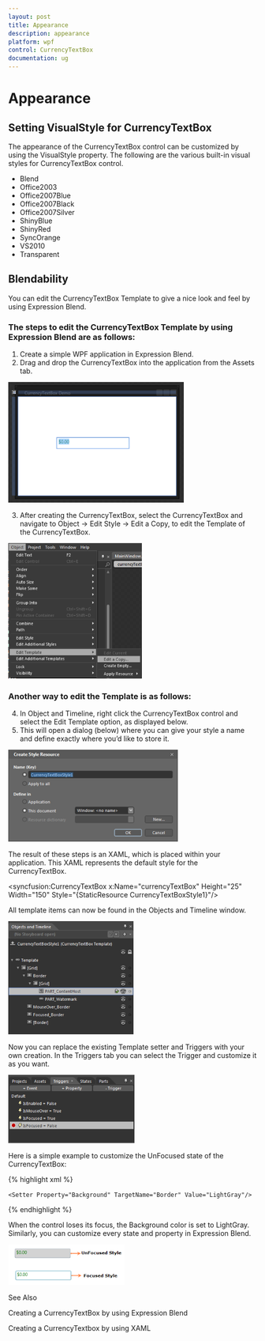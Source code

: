 ```yaml
---
layout: post
title: Appearance
description: appearance  
platform: wpf
control: CurrencyTextBox 
documentation: ug
---
```


# Appearance  

## Setting VisualStyle for CurrencyTextBox

The appearance of the CurrencyTextBox control can be customized by using the VisualStyle property. The following are the various built-in visual styles for CurrencyTextBox control.

* Blend
* Office2003
* Office2007Blue
* Office2007Black
* Office2007Silver
* ShinyBlue
* ShinyRed
* SyncOrange
* VS2010
* Transparent
## Blendability


You can edit the CurrencyTextBox Template to give a nice look and feel by using Expression Blend.

### The steps to edit the CurrencyTextBox Template by using Expression Blend are as follows:

1. Create a simple WPF application in Expression Blend.
2. Drag and drop the CurrencyTextBox into the application from the Assets tab.



![](Appearance_images/Appearance_img1.png)





3. After creating the CurrencyTextBox, select the CurrencyTextBox and navigate to Object -> Edit Style -> Edit a Copy, to edit the Template of the CurrencyTextBox.



![](Appearance_images/Appearance_img2.png)





### Another way to edit the Template is as follows:

4. In Object and Timeline, right click the CurrencyTextBox control and select the Edit Template option, as displayed below. 
5. This will open a dialog (below) where you can give your style a name and define exactly where you’d like to store it.



![](Appearance_images/Appearance_img3.png)





The result of these steps is an XAML, which is placed within your application. This XAML represents the default style for the CurrencyTextBox.



<syncfusion:CurrencyTextBox x:Name="currencyTextBox" Height="25" Width="150" Style="{StaticResource CurrencyTextBoxStyle1}"/>



All template items can now be found in the Objects and Timeline window.



![](Appearance_images/Appearance_img4.png)



Now you can replace the existing Template setter and Triggers with your own creation. In the Triggers tab you can select the Trigger and customize it as you want.



![](Appearance_images/Appearance_img5.png)



Here is a simple example to customize the UnFocused state of the CurrencyTextBox: 


{% highlight xml %}

<Trigger Property="IsFocused" Value="False">

    <Setter Property="Background" TargetName="Border" Value="LightGray"/>

</Trigger>
{% endhighlight %}


When the control loses its focus, the Background color is set to LightGray. Similarly, you can customize every state and property in Expression Blend.



![](Appearance_images/Appearance_img6.png)



See Also

Creating a CurrencyTextBox by using Expression Blend

Creating a CurrencyTextbox by using XAML


